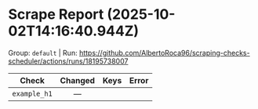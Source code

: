 # Scrape Report (2025-10-02T14:16:40.944Z)

Group: `default`  |  Run: https://github.com/AlbertoRoca96/scraping-checks-scheduler/actions/runs/18195738007

| Check | Changed | Keys | Error |
|---|:---:|:--|:--|
| `example_h1` | — |  |  |
